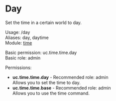 Day
====
Set the time in a certain world to day.

Usage: /day<br>
Aliases: day, daytime<br>
Module: [time](../modules/time.md)<br>

Basic permission: uc.time.time.day<br>
Basic role: admin<br>

Permissions: <br>
* **uc.time.time.day** - Recommended role: admin<br>Allows you to set the time to day.
* **uc.time.time.base** - Recommended role: admin<br>Allows you to use the time command.
